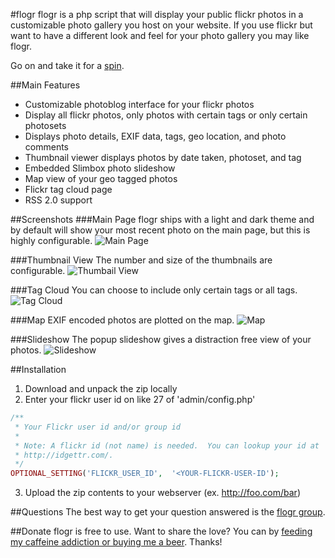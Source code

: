 #flogr
flogr is a php script that will display your public flickr photos in a customizable photo gallery you host on your website. If you use flickr but want to have a different look and feel for your photo gallery you may like flogr. 

Go on and take it for a [spin](http://michael.thecarruthfamily.com/flogr).

##Main Features
- Customizable photoblog interface for your flickr photos
- Display all flickr photos, only photos with certain tags or only certain photosets
- Displays photo details, EXIF data, tags, geo location, and photo comments
- Thumbnail viewer displays photos by date taken, photoset, and tag
- Embedded Slimbox photo slideshow
- Map view of your geo tagged photos
- Flickr tag cloud page
- RSS 2.0 support

##Screenshots
###Main Page
flogr ships with a light and dark theme and by default will show your most recent photo on the main page, but this is highly configurable.
![Main Page](http://mcarruth.github.io/flogr/img/flogr-main-sm.jpeg "Main Page")

###Thumbnail View
The number and size of the thumbnails are configurable.
![Thumbail View](http://mcarruth.github.io/flogr/img/flogr-recent-sm.jpeg "Thumbnail View")

###Tag Cloud
You can choose to include only certain tags or all tags.
![Tag Cloud](http://mcarruth.github.io/flogr/img/flogr-tags-sm.jpeg "Tag Cloud")

###Map
EXIF encoded photos are plotted on the map.
![Map](http://mcarruth.github.io/flogr/img/flogr-map-sm.jpeg "Map")

###Slideshow
The popup slideshow gives a distraction free view of your photos.
![Slideshow](http://mcarruth.github.io/flogr/img/flogr-slideshow-sm.jpeg "Slideshow")

##Installation
1. Download and unpack the zip locally
2. Enter your flickr user id on like 27 of 'admin/config.php'
```php
/**
 * Your Flickr user id and/or group id 
 *
 * Note: A flickr id (not name) is needed.  You can lookup your id at 
 * http://idgettr.com/.
 */
OPTIONAL_SETTING('FLICKR_USER_ID',  '<YOUR-FLICKR-USER-ID');
```
3. Upload the zip contents to your webserver (ex. http://foo.com/bar)

##Questions
The best way to get your question answered is the [flogr group](https://groups.google.com/forum/m/#!forum/flogr). 

##Donate
flogr is free to use. Want to share the love? You can by [feeding my caffeine addiction or buying me a beer](https://www.paypal.com/cgi-bin/webscr?cmd=_s-xclick&hosted_button_id=9896181). Thanks!